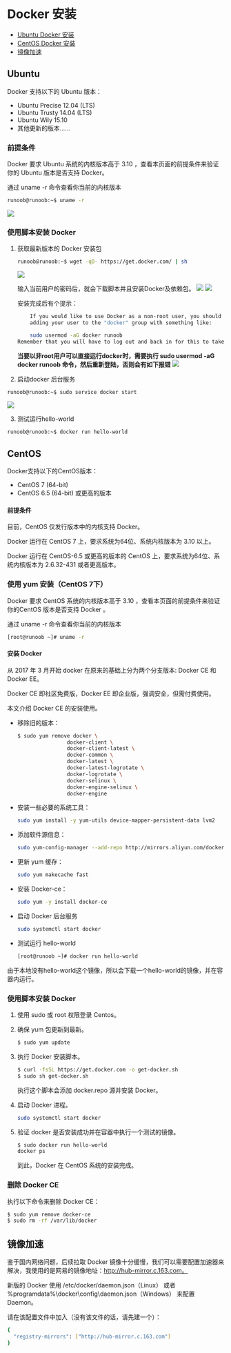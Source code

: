 # Docker 安装

* [Ubuntu Docker 安装](#Ubuntu)
* [CentOS Docker 安装](#CentOS)
* [镜像加速](#镜像加速)


## Ubuntu

Docker 支持以下的 Ubuntu 版本：
* Ubuntu Precise 12.04 (LTS)
* Ubuntu Trusty 14.04 (LTS)
* Ubuntu Wily 15.10
* 其他更新的版本……

### 前提条件

Docker 要求 Ubuntu 系统的内核版本高于 3.10 ，查看本页面的前提条件来验证你的 Ubuntu 版本是否支持 Docker。

通过 uname -r 命令查看你当前的内核版本
```bash
runoob@runoob:~$ uname -r
```
![](image/01-00000.png)

### 使用脚本安装 Docker

1. 获取最新版本的 Docker 安装包
    ```bash
    runoob@runoob:~$ wget -qO- https://get.docker.com/ | sh
    ```
    ![](image/01-00001.png)

    输入当前用户的密码后，就会下载脚本并且安装Docker及依赖包。
    ![](image/01-00002.png)
    ![](image/01-00003.png)

    安装完成后有个提示：
    ```bash
        If you would like to use Docker as a non-root user, you should now consider
        adding your user to the "docker" group with something like:

        sudo usermod -aG docker runoob
    Remember that you will have to log out and back in for this to take effect!  
    ```
    **当要以非root用户可以直接运行docker时，需要执行 sudo usermod -aG docker runoob 命令，然后重新登陆，否则会有如下报错**
    ![](image/01-00004.png)


2. 启动docker 后台服务
```bash
runoob@runoob:~$ sudo service docker start
```
![](image/01-00005.png)

3. 测试运行hello-world
```bash
runoob@runoob:~$ docker run hello-world
```



## CentOS   

Docker支持以下的CentOS版本：
* CentOS 7 (64-bit)
* CentOS 6.5 (64-bit) 或更高的版本


#### 前提条件

目前，CentOS 仅发行版本中的内核支持 Docker。

Docker 运行在 CentOS 7 上，要求系统为64位、系统内核版本为 3.10 以上。

Docker 运行在 CentOS-6.5 或更高的版本的 CentOS 上，要求系统为64位、系统内核版本为 2.6.32-431 或者更高版本。

### 使用 yum 安装（CentOS 7下）

Docker 要求 CentOS 系统的内核版本高于 3.10 ，查看本页面的前提条件来验证你的CentOS 版本是否支持 Docker 。

通过 uname -r 命令查看你当前的内核版本
```bash
[root@runoob ~]# uname -r 
```

#### 安装 Docker

从 2017 年 3 月开始 docker 在原来的基础上分为两个分支版本: Docker CE 和 Docker EE。

Docker CE 即社区免费版，Docker EE 即企业版，强调安全，但需付费使用。

本文介绍 Docker CE 的安装使用。

* 移除旧的版本：
    ```bash
    $ sudo yum remove docker \
                    docker-client \
                    docker-client-latest \
                    docker-common \
                    docker-latest \
                    docker-latest-logrotate \
                    docker-logrotate \
                    docker-selinux \
                    docker-engine-selinux \
                    docker-engine
    ```      

* 安装一些必要的系统工具：
    ```bash
    sudo yum install -y yum-utils device-mapper-persistent-data lvm2
    ```

* 添加软件源信息：
    ```bash
    sudo yum-config-manager --add-repo http://mirrors.aliyun.com/docker-ce/linux/centos/docker-ce.repo
    ```

* 更新 yum 缓存：
    ```bash
    sudo yum makecache fast
    ```

* 安装 Docker-ce：
    ```bash
    sudo yum -y install docker-ce
    ```

* 启动 Docker 后台服务
    ```bash
    sudo systemctl start docker
    ```

* 测试运行 hello-world
    ```bash
    [root@runoob ~]# docker run hello-world
    ```

由于本地没有hello-world这个镜像，所以会下载一个hello-world的镜像，并在容器内运行。

### 使用脚本安装 Docker

1. 使用 sudo 或 root 权限登录 Centos。

2. 确保 yum 包更新到最新。
    ```bash
    $ sudo yum update
    ```

3. 执行 Docker 安装脚本。
    ```bash
    $ curl -fsSL https://get.docker.com -o get-docker.sh
    $ sudo sh get-docker.sh
    ```
    执行这个脚本会添加 docker.repo 源并安装 Docker。

4. 启动 Docker 进程。
    ```bash
    sudo systemctl start docker
    ```
5. 验证 docker 是否安装成功并在容器中执行一个测试的镜像。
    ```bash
    $ sudo docker run hello-world
    docker ps
    ```
    到此，Docker 在 CentOS 系统的安装完成。


### 删除 Docker CE
执行以下命令来删除 Docker CE：
```bash
$ sudo yum remove docker-ce
$ sudo rm -rf /var/lib/docker
```

## 镜像加速

鉴于国内网络问题，后续拉取 Docker 镜像十分缓慢，我们可以需要配置加速器来解决，我使用的是网易的镜像地址：http://hub-mirror.c.163.com。

新版的 Docker 使用 /etc/docker/daemon.json（Linux） 或者 %programdata%\docker\config\daemon.json（Windows） 来配置 Daemon。

请在该配置文件中加入（没有该文件的话，请先建一个）：
```bash
{
  "registry-mirrors": ["http://hub-mirror.c.163.com"]
}
```